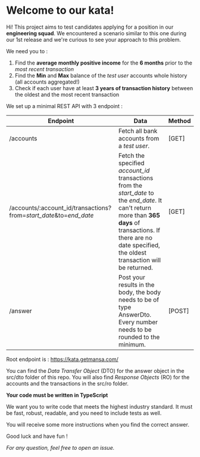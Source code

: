 # Welcome to our kata!

Hi! This project aims to test candidates applying for a position in our **engineering squad**. 
We encountered a scenario similar to this one during our 1st release and we're curious to see your approach to this problem. 

We need you to : 

 1. Find the **average monthly positive income** for the **6 months** prior to the *most recent transaction*
 2. Find the **Min** and **Max** balance of the *test user* accounts whole history (all accounts aggregated!)
 3. Check if each user have at least **3 years of transaction history** between the oldest and the most recent transaction


We set up a minimal REST API with 3 endpoint :


Endpoint  | Data | Method
------------ | ------------- | ---------
/accounts | Fetch all bank accounts from a *test user*. | [GET]
/accounts/:account_id/transactions?from=*start_date*&to=*end_date* | Fetch the specified *account_id* transactions from the *start_date* to the *end_date*. It can't return more than **365 days** of transactions. If there are no date specified, the oldest transaction will be returned. | [GET]
/answer | Post your results in the body, the body needs to be of type AnswerDto. Every number needs to be rounded to the minimum. | [POST]

Root endpoint is : https://kata.getmansa.com/

You can find the *Data Transfer Object* (DTO) for the answer object in the src/dto folder of this repo. You will also find *Response Objects* (RO) for the accounts and the transactions in the src/ro folder.

**Your code must be written in TypeScript**

We want you to write code that meets the highest industry standard. It must be fast, robust, readable, and you need to include tests as well.

You will receive some more instructions when you find the correct answer.

Good luck and have fun !

*For any question, feel free to open an issue.*


